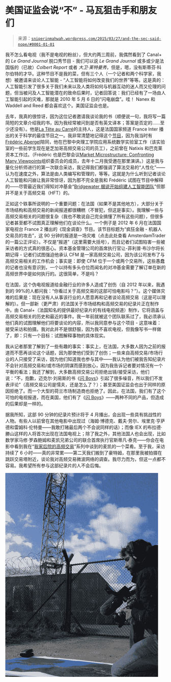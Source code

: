 <!--yml

分类：未分类

日期：2024 年 05 月 18 日 14:15:31

-->

# 美国证监会说“不” - 马瓦狙击手和朋友们

> 来源：[`sniperinmahwah.wordpress.com/2015/03/27/and-the-sec-said-nope/#0001-01-01`](https://sniperinmahwah.wordpress.com/2015/03/27/and-the-sec-said-nope/#0001-01-01)

我不怎么看电视（我不是电视的粉丝），但大约两三周前，我偶然看到了 Canal+ 的 *Le Grand Journal* 脱口秀节目 - 我们可以说 *Le Grand Journal* 或多或少是法国版的（已故）*Colbert Report* 或者 *大卫·莱特曼秀*，但是，嗯，没有斯蒂芬·科尔伯特的才华。这种节目不是我的菜，但有三个人（一个记者和两个科学家，我想）被邀请来谈论人工智能 - “人工智能将如何改变我们的世界”等等。这是真的：人工智能引发了很多关于我们未来以及人类将如何与机器互动的迷人而又伦理的问题，但当被问及人工智能潜在的致命后果时，记者回答说：我们已经有了一场由人工智能引起的灾难，那就是 2010 年 5 月 6 日的“闪电崩盘”。哇！ Nanex 和 Waddell and Reed 都会喜欢这个。美国证监会也是。

去年，我真的很惊讶，因为这位记者邀请我谈论我的书（顺便说一句，我将写一篇简短的文章介绍我的书，因为我经常被问到是否有英文译本；答案是否定的……至少还没有）。他是[La Tête au Carré](http://www.franceinter.fr/emission-la-tete-au-carre)的主持人，这是法国国家频道 France Inter 播出的关于科学的最佳节目之一。我非常清楚地记得这个[节目](http://www.franceinter.fr/emission-la-tete-au-carre-trading-haute-frequence-la-finance-a-toute-vitesse)，因为我当时有[Frédéric Abergel](https://www.linkedin.com/in/abergel)陪同，他在巴黎中央理工学院应用系统数学实验室工作（该实验室的一些前学生现在是芝加哥高频交易公司的员工），之前曾在 Natixis 和巴克莱资本工作过。（Frédéric 也是巴黎会议[Market Microstructure: Confronting Many Viewpoints](http://market-microstructure.institutlouisbachelier.org/search.aspx?q=&mode=bio&rezp=1000&lng=FR#.VRVngVqBBbl)组织委员会的成员，去年十二月我受邀在那里演讲。）这是我与量化分析师进行的第一次联合采访，我记得我们都强调了算法交易的“人性化”——认为在速度之外，算法是由人类编写和管理的，等等。这就是为什么听到记者谈论人工智能和闪崩让我非常惊讶，因为那不完全是我和 Frédéric 试图在节目中解释的——尽管最近我们得知对冲基金“[Bridgewater 据说开始组建人工智能团队](http://www.bloomberg.com/news/articles/2015-02-27/bridgewater-is-said-to-start-artificial-intelligence-team)”但那并不是关于高频交易（HFT）的。

正如这个轶事所说明的一个重要问题：在法国（如果不是其他地方），大部分关于市场结构和高频交易的新闻报道都很糟糕（不冒犯，但这是事实）。我理解一些与高频交易相关的问题很复杂（我也不敢说自己完全搞懂了所有这些问题），但很多记者甚至都不试图真正理解他们在谈论什么。一个例子是 2012 年 6 月在法国国家电视台 France 2 播出的《现金调查》节目。该节目标题为“疯狂金融 - 机器人交易员的攻击”，这 90 分钟的报道是一场灾难（点击此处查看 AmsterdamTrader 的一篇公正评论）。不仅是“报道”（这里需要大括号），而且记者们试图陷害一些被采访者的方式真的很恶心。资本基金管理公司的首席执行官让-菲利普·布沙尔将长期记得 - 记者们试图强迫他承认 CFM 是一家高频交易公司，因为该公司发布了与高频交易相关的工作机会；事实是：即使 CFM 位于一个或两个交易所，这些愚蠢的记者也没有意识到，一个以持有多头仓位而闻名的对冲基金需要了解订单在新的高频世界中是如何执行的。这很简单，不是吗？

在法国，这个伪电视报道给金融行业的许多人造成了创伤（自 2012 年以来，我遇到的 99%的人都问我：“你看过关于高频交易的这部可怕电影吗？”）。这个媒体灾难的后果是：现在没有人从事该行业的人愿意再和记者谈论高频交易（这是可以理解的）。但一部新（更严肃）的法国关于市场结构和高频交易的纪录片正在制作中。由 Canal+（法国知名的提供最好纪录片的有线电视频道）制作，它将涵盖与高频交易相关的历史和最近的事件。我一年前就被这个团队联系过了，我必须承认他们真的试图理解他们将要谈论的内容，所以我同意参与这个项目 - 这意味着：接受采访和拍摄。我对此并不是很舒服，因为我不喜欢电视，但我像写书一样做了，即：只有一个目标：试图解释事物的具体现实。

我从记者那里了解到了一些有趣的事实：事实上，在法国，大多数人因为之前的报道而不愿再谈论这个话题，因为那使他们受到了创伤；一些来自高频交易/市场行业的人只接受了采访，因为他们知道我也参与其中——我认为他们被我告知纪录片不会针对高频交易和/或市场的阴谋而感到放心，因为我告诉记者要对情况有一个平衡的看法；我还了解到，大多数高频交易公司拒绝出镜/接受采访，他们说：“不，抱歉，迈克尔·刘易斯的书《[闪 Boys](https://book.douban.com/subject/25939800/)》引起了很多噪音，所以我们不发表评论”（高频交易公司是懦夫，还是怎么了？）；甚至美国证监会也出于同样的原因拒绝了。而一个大型的荷兰市场制造商也拒绝了。因此，在法国，我们有了这个可怕的电视报道，而在美国，他们有了《[闪 Boys](https://book.douban.com/subject/25939800/)》——两种不同的产品，但造成的后果却是一样的。

据我所知，这部 90 分钟的纪录片预计将于 4 月播出，会出现一些具有挑战性的人物。有些人以前曾在其他电影中出现过（海姆·博德克、戴夫·劳尔、埃里克·亨萨德和雷姆科·伦特曼——我敢打赌最后两个不会说同样的话）；而像 IEX 的布拉德·勝山这样的人将首次出现在法国电视上；除了我之外，其他法国人也会出现，比如数学家马修·罗森鲍姆和麦凯兄弟公司的联合首席执行官斯蒂凡·泰克——你会在电影中看到我在“[我家后院的高频交易](https://sniperinmahwah.wordpress.com/2014/09/22/hft-in-my-backyard-part-i/)”系列中谈到的麦凯的一个菜肴。至于我，采访持续了 6 小时——真的非常累——第二天我们搬到了豪特姆，在那里我被拍摄在跳跃交易塔附近，谈论我对高频交易微波网络的调查。我尽力而为，但这一点都不容易。我希望所有参与这部纪录片的人不会后悔。

![CanalPlus](img/10816374434883b641577145816a1a7d.png)
